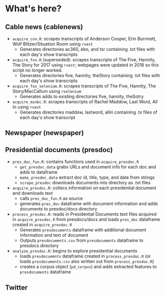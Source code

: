 # What's here?

## Cable news (cablenews)
* `acquire_cnn.R`: scrapes transcripts of Anderson Cooper, Erin Burnnett, Wolf Blitzer/Situation Room using `rvest`
  * Generates directories ac360, ebo, and tsr containing .txt files with each day's show transcripts
* `acquire_fox.R` (superseded): scrapes transcripts of The Five, Hannity, The Story for 2017 using `rvest`; webpages were updated in 2018 so this script no longer worked.
  * Generates directories five, hannity, theStory containing .txt files with each day's show transcripts
* `acquire_fox_selenium.R`: scrapes transcripts of The Five, Hannity, The Story/MacCallum using `rselenium`
  * Generates adds to existing directories five, hannity, theSotry 
* `acquire_msnbc.R`: scrapes transcripts of Rachel Maddow, Last Word, All In using `rvest`
  * Generates directories maddow, lastword, allin containing .tx files of each day's show transcript

## Newspaper (newspaper)

## Presidential documents (presdoc)
* `pres_doc_fun.R`: contains functions used in `acquire_presdoc.R` 
  * `get_presdoc_data` grabs URLs and document info for each doc and adds to dataframe
  * `make_presdoc_data` extract doc id, title, type, and date from strings
  * `scrape_presdoc` downloads documents into directory as .txt files
* `acquire_presdoc.R`: collecs information on each presidential document and downloads text
  * calls `pres_doc_fun.R` as source
  * generates `pres_doc` dataframe with document information and adds documents to presdoc/docs directory
* `process_presdoc.R`: reads in Presidential Documents text files acquired in `acquire_presdoc.R` from presdocs/docs and loads `pres_doc` dataframe created in `acquire_presdoc.R`
  * Generates `presdocuments` dataframe with additional document information and text of document
  * Outputs `presdocuments.csv` from `presdocuments` dataframe to presdocs directory
* `analyze_presdoc.R`: begins to explore presidential documents
  * loads `presdocuemnts` dataframe created in `process_presdoc.R` (or loads `presdocuments.csv` also written out from `process_presdoc.R`)
  * creates a corpus object (`pd_corpus`) and adds extracted features to `presdocuments` dataframe

## Twitter
